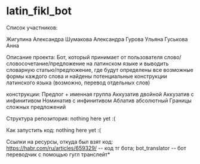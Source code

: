 # latin_fikl_bot

Список участников:

Жигулина Александра
Шумакова Александра
Гурова Ульяна
Гуськова Анна

Описание проекта:
Бот, который принимает от пользователя слово/словосочетание/предложение на латинском языке и выводить словарную статью/предложение, где будут определены все возможные формы каждого слова и найдены потенциальные конструкции латинского языка (возможно, перевод отдельных слов)

конструкции: 
Предлог + именная группа
Аккузатив двойной
Аккузатив с инфинитивом
Номинатив с инфинитивом
Аблатив абсолютный
Границы сложных предложений

Структура репозитория:
nothing here yet :(

Как запустить код:
nothing here yet :(

Ссылки на ресурсы, откуда был взят код:
https://habr.com/ru/articles/659329/ -- код тг бота;
bot_translator -- бот переводчик с помощью гугл транслейт*

